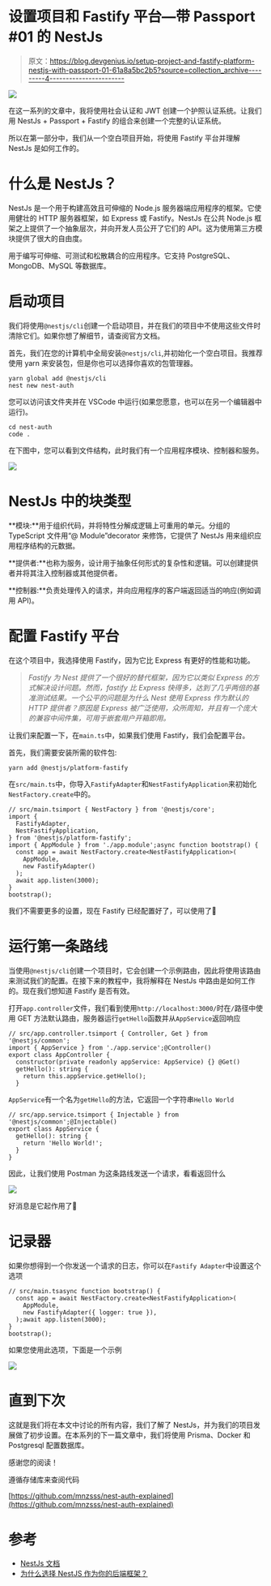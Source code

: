 # 设置项目和 Fastify 平台—带 Passport #01 的 NestJs

> 原文：<https://blog.devgenius.io/setup-project-and-fastify-platform-nestjs-with-passport-01-61a8a5bc2b5?source=collection_archive---------4----------------------->

![](img/a58f4a875bf1e32888b663494e88b6c3.png)

在这一系列的文章中，我将使用社会认证和 JWT 创建一个护照认证系统。让我们用 NestJs + Passport + Fastify 的组合来创建一个完整的认证系统。

所以在第一部分中，我们从一个空白项目开始，将使用 Fastify 平台并理解 NestJs 是如何工作的。

# 什么是 NestJs？

NestJs 是一个用于构建高效且可伸缩的 Node.js 服务器端应用程序的框架。它使用健壮的 HTTP 服务器框架，如 Express 或 Fastify。NestJs 在公共 Node.js 框架之上提供了一个抽象层次，并向开发人员公开了它们的 API。这为使用第三方模块提供了很大的自由度。

用于编写可伸缩、可测试和松散耦合的应用程序。它支持 PostgreSQL、MongoDB、MySQL 等数据库。

# 启动项目

我们将使用`@nestjs/cli`创建一个启动项目，并在我们的项目中不使用这些文件时清除它们。如果你想了解细节，请查阅官方文档。

首先，我们在您的计算机中全局安装`@nestjs/cli`,并初始化一个空白项目。我推荐使用 yarn 来安装包，但是你也可以选择你喜欢的包管理器。

```
yarn global add @nestjs/cli
nest new nest-auth
```

您可以访问该文件夹并在 VSCode 中运行(如果您愿意，也可以在另一个编辑器中运行)。

```
cd nest-auth
code .
```

在下图中，您可以看到文件结构，此时我们有一个应用程序模块、控制器和服务。

![](img/64b175a769e2c61dd1c42f7723896111.png)

# NestJs 中的块类型

**模块:**用于组织代码，并将特性分解成逻辑上可重用的单元。分组的 TypeScript 文件用“@ Module”decorator 来修饰，它提供了 NestJs 用来组织应用程序结构的元数据。

**提供者:**也称为服务，设计用于抽象任何形式的复杂性和逻辑。可以创建提供者并将其注入控制器或其他提供者。

**控制器:**负责处理传入的请求，并向应用程序的客户端返回适当的响应(例如调用 API)。

# 配置 Fastify 平台

在这个项目中，我选择使用 Fastify，因为它比 Express 有更好的性能和功能。

> *Fastify 为 Nest 提供了一个很好的替代框架，因为它以类似 Express 的方式解决设计问题。然而，fastify 比 Express 快得多，达到了几乎两倍的基准测试结果。一个公平的问题是为什么 Nest 使用 Express 作为默认的 HTTP 提供者？原因是 Express 被广泛使用，众所周知，并且有一个庞大的兼容中间件集，可用于嵌套用户开箱即用。*

让我们来配置一下，在`main.ts`中，如果我们使用 Fastify，我们会配置平台。

首先，我们需要安装所需的软件包:

```
yarn add @nestjs/platform-fastify
```

在`src/main.ts`中，你导入`FastifyAdapter`和`NestFastifyApplication`来初始化`NestFactory.create`中的。

```
// src/main.tsimport { NestFactory } from '@nestjs/core';
import {
  FastifyAdapter,
  NestFastifyApplication,
} from '@nestjs/platform-fastify';
import { AppModule } from './app.module';async function bootstrap() {
  const app = await NestFactory.create<NestFastifyApplication>(
    AppModule,
    new FastifyAdapter()
  );
  await app.listen(3000);
}
bootstrap();
```

我们不需要更多的设置，现在 Fastify 已经配置好了，可以使用了👏

# 运行第一条路线

当使用`@nestjs/cli`创建一个项目时，它会创建一个示例路由，因此将使用该路由来测试我们的配置。在接下来的教程中，我将解释在 NestJs 中路由是如何工作的。现在我们想知道 Fastify 是否有效。

打开`app.controller`文件，我们看到使用`http://localhost:3000/`时在`/`路径中使用 GET 方法默认路由，服务器运行`getHello`函数并从`AppService`返回响应

```
// src/app.controller.tsimport { Controller, Get } from '@nestjs/common';
import { AppService } from './app.service';@Controller()
export class AppController {
  constructor(private readonly appService: AppService) {} @Get()
  getHello(): string {
    return this.appService.getHello();
  }
```

`AppService`有一个名为`getHello`的方法，它返回一个字符串`Hello World`

```
// src/app.service.tsimport { Injectable } from '@nestjs/common';@Injectable()
export class AppService {
  getHello(): string {
    return 'Hello World!';
  }
}
```

因此，让我们使用 Postman 为这条路线发送一个请求，看看返回什么

![](img/35242a769ea91a0ccf3286f0b1547822.png)

好消息是它起作用了👏

# 记录器

如果你想得到一个你发送一个请求的日志，你可以在`Fastify Adapter`中设置这个选项

```
// src/main.tsasync function bootstrap() {
  const app = await NestFactory.create<NestFastifyApplication>(
    AppModule,
    new FastifyAdapter({ logger: true }),
  );await app.listen(3000);
}
bootstrap();
```

如果您使用此选项，下面是一个示例

![](img/302a665cd421cd2e8661cb7f15e351a1.png)

# 直到下次

这就是我们将在本文中讨论的所有内容，我们了解了 NestJs，并为我们的项目发展做了初步设置。在本系列的下一篇文章中，我们将使用 Prisma、Docker 和 Postgresql 配置数据库。

感谢您的阅读！

遵循存储库来查阅代码

[https://github.com/mnzsss/nest-auth-explained](https://github.com/mnzsss/nest-auth-explained)

# 参考

*   [NestJs 文档](https://docs.nestjs.com/)
*   [为什么选择 NestJS 作为你的后端框架？](https://selleo.com/blog/why-choose-nest-js-as-your-backend-framework)